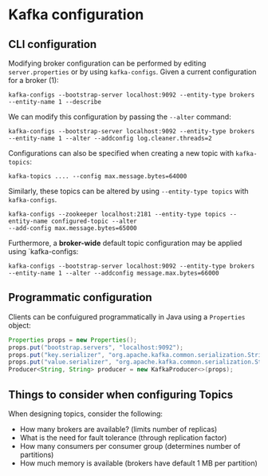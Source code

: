 # Kafka configuration

## CLI configuration

Modifying broker configuration can be performed by editing `server.properties` or by using `kafka-configs`. Given a
current configuration for a broker (1):

```console
kafka-configs --bootstrap-server localhost:9092 --entity-type brokers --entity-name 1 --describe
```

We can modify this configuration by passing the `--alter` command:

```console
kafka-configs --bootstrap-server localhost:9092 --entity-type brokers --entity-name 1 --alter --addconfig log.cleaner.threads=2
```

Configurations can also be specified when creating a new topic with `kafka-topics`:

```console
kafka-topics .... --config max.message.bytes=64000
```

Similarly, these topics can be altered by using `--entity-type topics` with `kafka-configs`.

```console
kafka-configs --zookeeper localhost:2181 --entity-type topics --entity-name configured-topic --alter
--add-config max.message.bytes=65000
```

Furthermore, a **broker-wide** default topic configuration may be applied using `kafka-configs:

```console
kafka-configs --bootstrap-server localhost:9092 --entity-type brokers --entity-name 1 --alter --addconfig message.max.bytes=66000
```

## Programmatic configuration

Clients can be confuigured programmatically in Java using a `Properties` object:

```java
Properties props = new Properties();
props.put("bootstrap.servers", "localhost:9092");
props.put("key.serializer", "org.apache.kafka.common.serialization.StringSerializer");
props.put("value.serializer", "org.apache.kafka.common.serialization.StringSerializer");
Producer<String, String> producer = new KafkaProducer<>(props);
```

## Things to consider when configuring Topics

When designing topics, consider the following:

- How many brokers are available? (limits number of replicas)
- What is the need for fault tolerance (through replication factor)
- How many consumers per consumer group (determines number of partitions)
- How much memory is available (brokers have default 1 MB per partition)